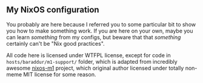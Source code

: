 ## My NixOS configuration

You probably are here because I referred you to some particular bit to show you how to make something work.
If you are here on your own, maybe you can learn _something_ from my configs, but beware that that
_something_ certainly can't be "Nix good practices".

All code here is licensed under WTFPL license, except for code in `hosts/baraddur/m1-support/` folder,
which is adapted from incredibly awesome [nixos-m1](https://github.com/tpwrules/nixos-m1) project,
which original author licensed under totally non-meme MIT license for some reason.
